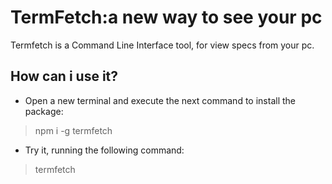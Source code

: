 # **TermFetch:a new way to see your pc**
Termfetch is a Command Line Interface tool, for view specs from your pc.

## **How can i use it?**
* Open a new terminal and execute the next command to install the package:
> npm i -g termfetch

* Try it, running the following command:
> termfetch